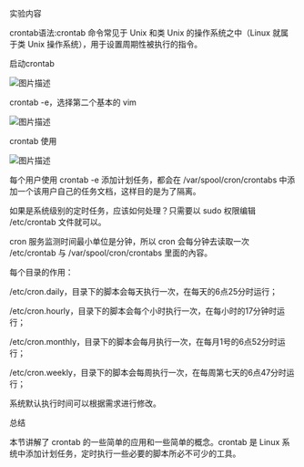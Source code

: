实验内容

crontab语法:crontab 命令常见于 Unix 和类 Unix 的操作系统之中（Linux 就属于类 Unix 操作系统），用于设置周期性被执行的指令。

启动crontab

![图片描述](https://dn-simplecloud.shiyanlou.com/courses/uid1080365-19800106-316021738806)

crontab -e，选择第二个基本的 vim

![图片描述](https://dn-simplecloud.shiyanlou.com/courses/uid1080365-19800106-316021928322)

crontab 使用

![图片描述](https://dn-simplecloud.shiyanlou.com/courses/uid1080365-19800107-316022505041)


每个用户使用 crontab -e 添加计划任务，都会在 /var/spool/cron/crontabs 中添加一个该用户自己的任务文档，这样目的是为了隔离。

如果是系统级别的定时任务，应该如何处理？只需要以 sudo 权限编辑 /etc/crontab 文件就可以。

cron 服务监测时间最小单位是分钟，所以 cron 会每分钟去读取一次 /etc/crontab 与 /var/spool/cron/crontabs 里面的內容。

每个目录的作用：

/etc/cron.daily，目录下的脚本会每天执行一次，在每天的6点25分时运行；

/etc/cron.hourly，目录下的脚本会每个小时执行一次，在每小时的17分钟时运行；

/etc/cron.monthly，目录下的脚本会每月执行一次，在每月1号的6点52分时运行；

/etc/cron.weekly，目录下的脚本会每周执行一次，在每周第七天的6点47分时运行；

系统默认执行时间可以根据需求进行修改。

总结

本节讲解了 crontab 的一些简单的应用和一些简单的概念。crontab 是 Linux 系统中添加计划任务，定时执行一些必要的脚本所必不可少的工具。

